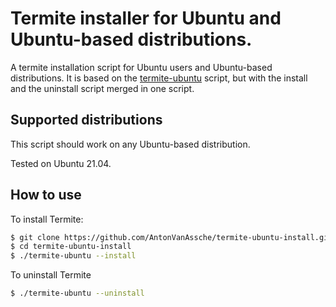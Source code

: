# Termite installer for Ubuntu and Ubuntu-based distributions.

A termite installation script for Ubuntu users and Ubuntu-based distributions.
It is based on the [termite-ubuntu](https://github.com/ls4154/termite-ubuntu) script, but with the install and the uninstall script merged in one script.

## Supported distributions
This script should work on any Ubuntu-based distribution.

Tested on Ubuntu 21.04.

## How to use

To install Termite:
```bash
$ git clone https://github.com/AntonVanAssche/termite-ubuntu-install.git
$ cd termite-ubuntu-install
$ ./termite-ubuntu --install
```

To uninstall Termite
```bash
$ ./termite-ubuntu --uninstall
```
